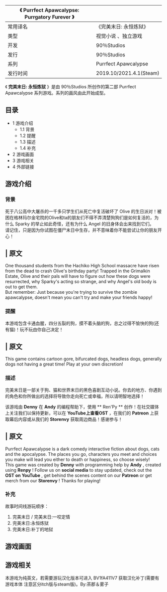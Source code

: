 |  《 **Purrfect Apawcalypse: Purrgatory Furever** 》  ||
|---|---|
|常用译名  |  《完美末日: 永恒炼狱》   |
|类型  |  视觉小说  、独立游戏   |
|开发  |  90％Studios   |
|发行  |  90％Studios   |
|系列  |  Purrfect Apawcalypse   |
|发行时间  |  2019.10/2021.4.1(Steam)   |
  
《 **完美末日: 永恒炼狱** 》是由  90％Studios  所创作的第二部  Purrfect Apawcalypse
系列游戏。系列的画风由此开始成型。

##  目录

  * 1  游戏介绍 
    * 1.1  背景 
    * 1.2  提醒 
    * 1.3  描述 
    * 1.4  补充 
  * 2  游戏画面 
  * 3  游戏相关 
  * 4  外部链接 

##  游戏介绍

###  背景

死于八公高中大屠杀的一千多只学生们从死亡中复活破坏了  Olive
的生日派对！被困在格林玛尔金宅院的Olive和ta的朋友们不得不弄清楚狗狗们是如何复活的，为什么  Sparky  的举止如此奇怪，还有为什么  Angel
的旧身体会出来找到它们。  
请记住，只是因为你试图在僵尸末日中生存，并不意味着你不能尝试让你的朋友开心！

|  原文  
---  
One thousand students from the Hachiko High School massacre have risen from
the dead to crash Olive's birthday party! Trapped in the Grimalkin Estate,
Olive and their pals will have to figure out how these dogs were resurrected,
why Sparky's acting so strange, and why Angel's old body is out to get them.
</br> But remember: Just because you're trying to survive the zombie
apawcalypse, doesn't mean you can't try and make your friends happy! </br>  
  
###  提醒

本游戏包含卡通血腥，四分五裂的狗，摸不着头脑的狗，总之过得不愉快的狗(还有猫)！玩不玩由你自己决定！

|  原文  
---  
This game contains cartoon gore, bifurcated dogs, headless dogs, generally
dogs not having a great time! Play at your own discretion! </br>  
  
###  描述

完美末日是一部关于狗、猫和世界末日的黑色喜剧互动小说。你去的地方、你遇到的角色和你所做出的选择将导致你走向死亡或幸福，所以请明智地选择！

该游戏由 **Denny** 在 **Andy** 的编程帮助下，使用 ** Ren'Py  ** 创作！在社交媒体上关注我们以保持更新，可以在
**YouTube上查看OST** ，在我们的 **Patreon** 上获取幕后内容或从我们的 **Storenvy** 获取周边商品！感谢参与！

|  原文  
---  
Purrfect Apawcalypse is a dark comedy interactive fiction about dogs, cats and
the apocalypse. The places you go, characters you meet and choices you make
will lead you either to death or happiness, so choose wisely! </br> This game
was created by **Denny** with programming help by **Andy** , created using
**Renpy** ! Follow us on **social media** to stay updated, check out the **OST
on YouTube** , get behind the scenes content on our **Patreon** or get merch
from our **Storenvy** ! Thanks for playing! </br>  
  
###  补充

故事时间线游玩顺序：

  1. 完美末日  /  完美末日:一咬定情 
  2. 完美末日:永恒炼狱 
  3. 完美末日:补丁的地狱 

##  游戏画面

##  游戏相关

本游戏为纯英文，若需要游玩汉化版本可进入  BV1fA411V7  获取汉化补丁(需要有游戏本体 注意区分itch版与steam版)。By:茶郡＆雾子

  